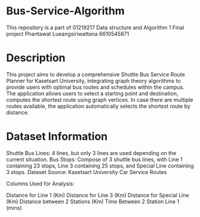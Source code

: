 # Bus-Service-Algorithm

This repository is a part of 01219217 Data structure and Algorithm 1 Final project
Phantawat Lueangsiriwattana 6610545871

# Description

This project aims to develop a comprehensive Shuttle Bus Service Route Planner for Kasetsart University, integrating graph theory algorithms to provide users with optimal bus routes and schedules within the campus. The application allows users to select a starting point and destination, computes the shortest route using graph vertices. In case there are multiple routes available, the application automatically selects the shortest route by distance.

# Dataset Information
Shuttle Bus Lines: 4 lines, but only 3 lines are used depending on the current situation. Bus Stops: Compose of 3 shuttle bus lines, with Line 1 containing 23 stops, Line 3 containing 25 stops, and Special Line containing 3 stops. Dataset Source: Kasetsart University Car Service Routes

Columns Used for Analysis:

Distance for Line 1 (Km) Distance for Line 3 (Km) Distance for Special Line (Km) Distance between 2 Stations (Km) Time Between 2 Station Line 1 (mins)
